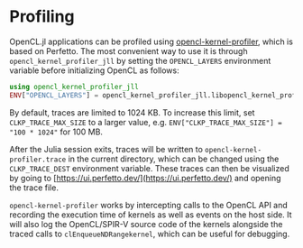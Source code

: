 # Profiling

OpenCL.jl applications can be profiled using [opencl-kernel-profiler](https://github.com/rjodinchr/opencl-kernel-profiler), which is based on Perfetto.
The most convenient way to use it is through `opencl_kernel_profiler_jll` by setting the `OPENCL_LAYERS` environment variable before initializing OpenCL as follows:

```julia
using opencl_kernel_profiler_jll
ENV["OPENCL_LAYERS"] = opencl_kernel_profiler_jll.libopencl_kernel_profiler
```

By default, traces are limited to 1024 KB. To increase this limit, set `CLKP_TRACE_MAX_SIZE` to a larger value, e.g. `ENV["CLKP_TRACE_MAX_SIZE"] = "100 * 1024"` for 100 MB.

After the Julia session exits, traces will be written to `opencl-kernel-profiler.trace` in the current directory, which can be changed using the `CLKP_TRACE_DEST` environment variable. These traces can then be visualized by going to [https://ui.perfetto.dev/](https://ui.perfetto.dev/) and opening the trace file.

`opencl-kernel-profiler` works by intercepting calls to the OpenCL API and recording the execution time of kernels as well as events on the host side. It will also log the OpenCL/SPIR-V source code of the kernels alongside the traced calls to `clEnqueueNDRangekernel`, which can be useful for debugging.
